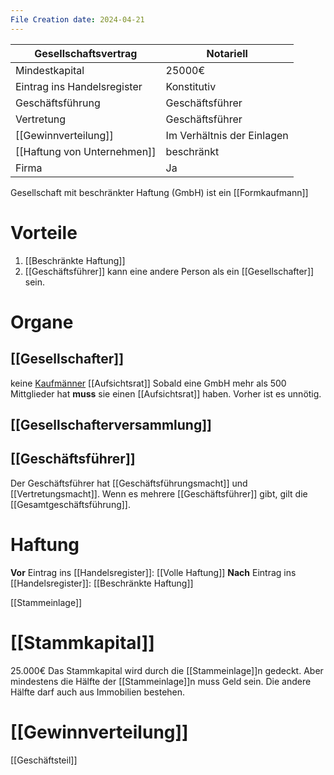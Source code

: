 ```yaml
---
File Creation date: 2024-04-21
---
```

| Gesellschaftsvertrag        | Notariell                  |
| --------------------------- | -------------------------- |
| Mindestkapital              | 25000€                     |
| Eintrag ins Handelsregister | Konstitutiv                |
| Geschäftsführung            | Geschäftsführer            |
| Vertretung                  | Geschäftsführer            |
| [[Gewinnverteilung]]        | Im Verhältnis der Einlagen |
| [[Haftung von Unternehmen]] | beschränkt                 |
| Firma                       | Ja                         |
Gesellschaft mit beschränkter Haftung (GmbH) 
ist ein [[Formkaufmann]]

# Vorteile
1. [[Beschränkte Haftung]]
2. [[Geschäftsführer]] kann eine andere Person als ein [[Gesellschafter]] sein.
# Organe
## [[Gesellschafter]]
keine [Kaufmänner](Kaufman)
[[Aufsichtsrat]] 
Sobald eine GmbH mehr als 500 Mittglieder hat **muss** sie einen [[Aufsichtsrat]] haben. Vorher ist es unnötig.
## [[Gesellschafterversammlung]]

## [[Geschäftsführer]]
Der Geschäftsführer hat [[Geschäftsführungsmacht]] und [[Vertretungsmacht]]. Wenn es mehrere [[Geschäftsführer]] gibt, gilt die [[Gesamtgeschäftsführung]].
# Haftung
**Vor** Eintrag ins [[Handelsregister]]: [[Volle Haftung]]
**Nach** Eintrag ins [[Handelsregister]]: [[Beschränkte Haftung]]

[[Stammeinlage]]
# [[Stammkapital]]
25.000€
Das Stammkapital wird durch die [[Stammeinlage]]n gedeckt. Aber mindestens die Hälfte der [[Stammeinlage]]n muss Geld sein. Die andere Hälfte darf auch aus Immobilien bestehen.
# [[Gewinnverteilung]]
[[Geschäftsteil]]